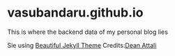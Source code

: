 # vasubandaru.github.io

This is where the backend data of my personal blog lies

Sie using [Beautiful Jekyll Theme](https://github.com/daattali/beautiful-jekyll) Credits:[Dean Attali](https://deanattali.com/)
